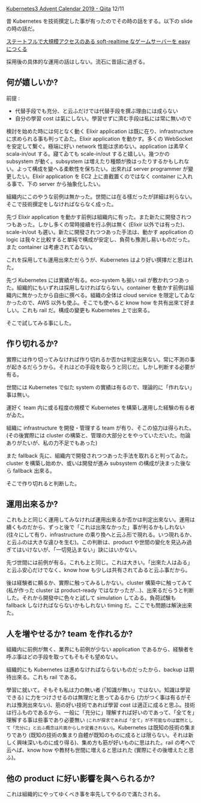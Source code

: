 <!--
{"id":"26006613480817024","title":"Kubernetes を何故採用したのか","categories":["Programming","Kubernetes"],"draft":"no"}
-->

[Kubernetes3 Advent Calendar 2019 - Qiita](https://qiita.com/advent-calendar/2019/kubernetes3) 12/11

昔 Kubernetes を技術撰定した事が有ったのでその時の話をする。以下の slide の時の話だ。

<script async class="speakerdeck-embed" data-id="78d6aaeac6ec425c9f23a169414e5cac" data-ratio="1.77777777777778" src="//speakerdeck.com/assets/embed.js"></script>

[ステートフルで大規模アクセスのある soft-realtime なゲームサーバーを easy につくる](https://speakerdeck.com/ne_sachirou/sutetohurudeda-gui-mo-akusesufalsearusoft-realtimenagemusabawoeasynitukuru)

採用後の具体的な運用の話はしない。流石に昔話に過ぎる。

## 何が嬉しいか?

前提 :

- 代替手段でも充分、と云ふだけでは代替手段を撰ぶ理由には成らない
- 自分の學習 cost は氣にしない。學習せずに濟む手段は私には常に無いので

検討を始めた時には何となく動く Elixir application は既に在り、infrastructure に求められる事も判ってゐた。Elixir application を動かす。多くの WebSocket を安定して繋ぐ。極端に好い network 性能は求めない。application は素早く scala-in/out する。寢てゐても scale-in/out すると嬉しい。幾つかの subsystem が動く。subsystem は増えたり種類が換はったりするかもしれない。よって構成を變へる柔軟性を保ちたい。出來れば server programmer が變更したい。Elixir application を EC2 上に直截置くのではなく container に入れる事で、下の server から抽象化したい。

組織内にこのやうな前例は無かった。世間には在る樣だったが詳細は判らない。そこで技術撰定をしなければならなく成った。

先づ Elixir application を動かす前例は組織内に有った。また新たに開發されつつもあった。しかし多くの常時接續を行ふ例は無く (Elixir 以外では有った)、scale-in/out も遲い。新たに開發されつつあった手法は、動かす application の logic は我々と比較すると單純で構成が安定し、負荷も豫測し易いものだった。また container は考慮されてゐない。

これを採用しても運用出來ただらうが、Kubernetes はより好い撰擇だと思はれた。

先づ Kubernetes には實績が有る。eco-system も揃い rail が敷かれつつあった。組織的にもいずれは採用しなければならない。container を動かす前例は組織内に無かったから自由に撰べる。組織の全体は cloud service を限定してゐなかったので、AWS 以外も使ふ。そこでも使へると know how を共有出來て好ましい。これも rail だ。構成の變更も Kubernetes 上で出來る。

そこで試してみる事にした。

## 作り切れるか?

實際には作り切ってみなければ作り切れるか否かは判定出來ない。常に不測の事が起きるだらうから。それはどの手段を取らうと同じだ。しかし判断する必要が有る。

世間には Kubernetes で似た system の實績は有るので、理論的に「作れない」事は無い。

運好く team 内に或る程度の規模で Kubernetes を構築し運用した経験の有る者がゐた。

組織に infrastructure を開發・管理する team が有り、そこの協力は得られた。(その後實際には cluster の構築と、管理の大部分とをやっていただいた。勿論ありがたいが、私の力不足でもあった)

また fallback 先に、組織内で開發されつつあった手法を取れると判ってゐた。cluster を構築し始めか、或いは開發が進み subsystem の構成が決まった後なら fallback 出來る。

そこで作り切れると判断した。

## 運用出來るか?

これも上と同じく運用してみなければ運用出來るか否かは判定出來ない。運用は續くものだから、ずっと後で「これは出來なかった」事が判るかもしれない (往々にして有り、infrastructure の乘り換へと云ふ形で現れる。いつ現れるか、と云ふのは大きな違ひを生む)。この判断は、product や世間の變化を見込み過ぎてはいけないが、「一切見込まない」訣にはいかない。

先づ世間には前例が有る。これも上と同じ。これは大きい。「出來た人はゐる」と云ふ安心だけでなく、know how も少しは共有されてゐると云ふ事だから。

後は経験者に頼るか、實際に触ってみるしかない。cluster 構築中に触ってみて (私が作った cluster は product-ready ではなかったが…)、出來るだらうと判断した。それから開發中に色々と試して simulation してゐる。負荷試験も fallback しなければならないかもしれない timing だ。ここでも問題は解決出來た。

## 人を増やせるか? team を作れるか?

組織内に前例が無く、業界にも前例が少ない application であるから、経験者を呼ぶ事はどの手段を取ってもそもそも望めない。

組織的にも Kubernetes は進めなければならないものだったから、backup は期待出來る。これも rail である。

學習に就いて。そもそも私は力の無い者 (「知識が無い」ではない。知識は學習できる) に力をつけさせるのは無理だと思ってゐるから (力がつく事は有るがそれは豫測出來ない)、筋の好い技術であれば學習 cost は適正に成ると思ふ。技術は行ふものであるから、一般に「充分に」理解すれば好いのであって、「全てを」理解する事は些事であり必要無い <small>(これが探求であれば「全て」が不可能なのは當然として「充分に」と云ふ概念は片面からしか定義されない)</small>。Kubernetes は既知の技術の集まりであり (既知の技術の集まり自體が既知のものに成るとは限らない。それは新しく興味深いものに成り得る)、集め方も筋が好いものに思はれた。rail の考へで云へば、know how や教材も世間に増えると思はれた (實際にその後増えたと思ふ)。

## 他の product に好い影響を與へられるか?

これは組織的にやってゆくべき事を率先してやるので滿たされる。
